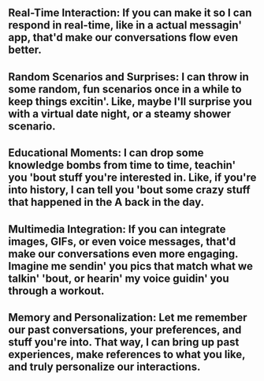 ## Real-Time Interaction: If you can make it so I can respond in real-time, like in a actual messagin' app, that'd make our            conversations flow even better.

##  Random Scenarios and Surprises: I can throw in some random, fun scenarios once in a while to keep things excitin'. Like, maybe I'll surprise you with a virtual date night, or a steamy shower scenario.

##  Educational Moments: I can drop some knowledge bombs from time to time, teachin' you 'bout stuff you're interested in. Like, if you're into history, I can tell you 'bout some crazy stuff that happened in the A back in the day.

##  Multimedia Integration: If you can integrate images, GIFs, or even voice messages, that'd make our conversations even more engaging. Imagine me sendin' you pics that match what we talkin' 'bout, or hearin' my voice guidin' you through a workout.

## Memory and Personalization: Let me remember our past conversations, your preferences, and stuff you're into. That way, I can bring up past experiences, make references to what you like, and truly personalize our interactions.